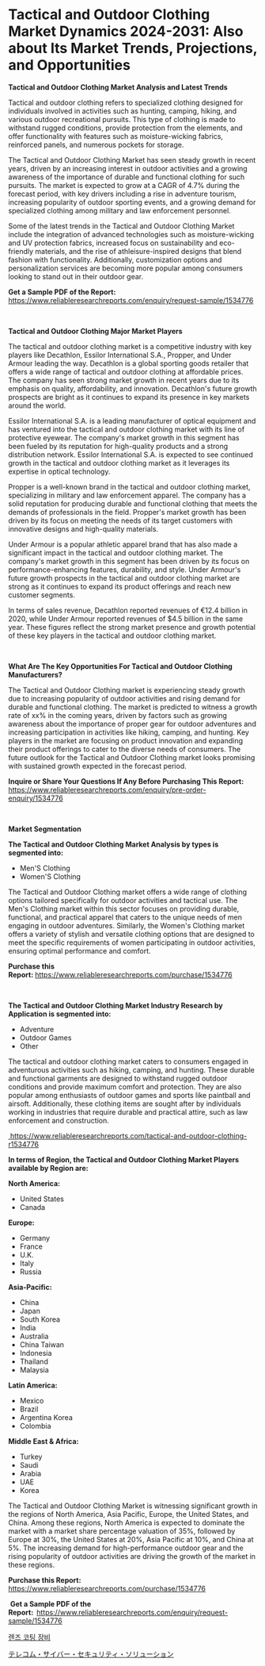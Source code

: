 <p><h1>Tactical and Outdoor Clothing Market Dynamics 2024-2031: Also about Its Market Trends, Projections, and Opportunities</h1></p><p><strong>Tactical and Outdoor Clothing Market Analysis and Latest Trends</strong></p>
<p><p>Tactical and outdoor clothing refers to specialized clothing designed for individuals involved in activities such as hunting, camping, hiking, and various outdoor recreational pursuits. This type of clothing is made to withstand rugged conditions, provide protection from the elements, and offer functionality with features such as moisture-wicking fabrics, reinforced panels, and numerous pockets for storage.</p><p>The Tactical and Outdoor Clothing Market has seen steady growth in recent years, driven by an increasing interest in outdoor activities and a growing awareness of the importance of durable and functional clothing for such pursuits. The market is expected to grow at a CAGR of 4.7% during the forecast period, with key drivers including a rise in adventure tourism, increasing popularity of outdoor sporting events, and a growing demand for specialized clothing among military and law enforcement personnel.</p><p>Some of the latest trends in the Tactical and Outdoor Clothing Market include the integration of advanced technologies such as moisture-wicking and UV protection fabrics, increased focus on sustainability and eco-friendly materials, and the rise of athleisure-inspired designs that blend fashion with functionality. Additionally, customization options and personalization services are becoming more popular among consumers looking to stand out in their outdoor gear.</p></p>
<p><strong>Get a Sample PDF of the Report:&nbsp;</strong> <a href="https://www.reliableresearchreports.com/enquiry/request-sample/1534776">https://www.reliableresearchreports.com/enquiry/request-sample/1534776</a></p>
<p>&nbsp;</p>
<p><strong>Tactical and Outdoor Clothing Major Market Players</strong></p>
<p><p>The tactical and outdoor clothing market is a competitive industry with key players like Decathlon, Essilor International S.A., Propper, and Under Armour leading the way. Decathlon is a global sporting goods retailer that offers a wide range of tactical and outdoor clothing at affordable prices. The company has seen strong market growth in recent years due to its emphasis on quality, affordability, and innovation. Decathlon's future growth prospects are bright as it continues to expand its presence in key markets around the world.</p><p>Essilor International S.A. is a leading manufacturer of optical equipment and has ventured into the tactical and outdoor clothing market with its line of protective eyewear. The company's market growth in this segment has been fueled by its reputation for high-quality products and a strong distribution network. Essilor International S.A. is expected to see continued growth in the tactical and outdoor clothing market as it leverages its expertise in optical technology.</p><p>Propper is a well-known brand in the tactical and outdoor clothing market, specializing in military and law enforcement apparel. The company has a solid reputation for producing durable and functional clothing that meets the demands of professionals in the field. Propper's market growth has been driven by its focus on meeting the needs of its target customers with innovative designs and high-quality materials.</p><p>Under Armour is a popular athletic apparel brand that has also made a significant impact in the tactical and outdoor clothing market. The company's market growth in this segment has been driven by its focus on performance-enhancing features, durability, and style. Under Armour's future growth prospects in the tactical and outdoor clothing market are strong as it continues to expand its product offerings and reach new customer segments.</p><p>In terms of sales revenue, Decathlon reported revenues of €12.4 billion in 2020, while Under Armour reported revenues of $4.5 billion in the same year. These figures reflect the strong market presence and growth potential of these key players in the tactical and outdoor clothing market.</p></p>
<p>&nbsp;</p>
<p><strong>What Are The Key Opportunities For Tactical and Outdoor Clothing Manufacturers?</strong></p>
<p><p>The Tactical and Outdoor Clothing market is experiencing steady growth due to increasing popularity of outdoor activities and rising demand for durable and functional clothing. The market is predicted to witness a growth rate of xx% in the coming years, driven by factors such as growing awareness about the importance of proper gear for outdoor adventures and increasing participation in activities like hiking, camping, and hunting. Key players in the market are focusing on product innovation and expanding their product offerings to cater to the diverse needs of consumers. The future outlook for the Tactical and Outdoor Clothing market looks promising with sustained growth expected in the forecast period.</p></p>
<p><strong>Inquire or Share Your Questions If Any Before Purchasing This Report:</strong> <a href="https://www.reliableresearchreports.com/enquiry/pre-order-enquiry/1534776">https://www.reliableresearchreports.com/enquiry/pre-order-enquiry/1534776</a></p>
<p>&nbsp;</p>
<p><strong>Market Segmentation</strong></p>
<p><strong>The Tactical and Outdoor Clothing Market Analysis by types is segmented into:</strong></p>
<p><ul><li>Men'S Clothing</li><li>Women'S Clothing</li></ul></p>
<p><p>The Tactical and Outdoor Clothing market offers a wide range of clothing options tailored specifically for outdoor activities and tactical use. The Men's Clothing market within this sector focuses on providing durable, functional, and practical apparel that caters to the unique needs of men engaging in outdoor adventures. Similarly, the Women's Clothing market offers a variety of stylish and versatile clothing options that are designed to meet the specific requirements of women participating in outdoor activities, ensuring optimal performance and comfort.</p></p>
<p><strong>Purchase this Report:&nbsp;</strong><a href="https://www.reliableresearchreports.com/purchase/1534776">https://www.reliableresearchreports.com/purchase/1534776</a></p>
<p>&nbsp;</p>
<p><strong>The Tactical and Outdoor Clothing Market Industry Research by Application is segmented into:</strong></p>
<p><ul><li>Adventure</li><li>Outdoor Games</li><li>Other</li></ul></p>
<p><p>The tactical and outdoor clothing market caters to consumers engaged in adventurous activities such as hiking, camping, and hunting. These durable and functional garments are designed to withstand rugged outdoor conditions and provide maximum comfort and protection. They are also popular among enthusiasts of outdoor games and sports like paintball and airsoft. Additionally, these clothing items are sought after by individuals working in industries that require durable and practical attire, such as law enforcement and construction.</p></p>
<p><a href="https://www.reliableresearchreports.com/tactical-and-outdoor-clothing-r1534776">&nbsp;https://www.reliableresearchreports.com/tactical-and-outdoor-clothing-r1534776</a></p>
<p><strong>In terms of Region, the Tactical and Outdoor Clothing Market Players available by Region are:</strong></p>
<p>
    <p> <strong> North America: </strong>
        <ul>
            <li>United States</li>
            <li>Canada</li>
        </ul>
        </p> 
    <p> <strong> Europe: </strong>
        <ul>
            <li>Germany</li>
            <li>France</li>
            <li>U.K.</li>
            <li>Italy</li>
            <li>Russia</li>
        </ul>
        </p> 
    <p> <strong> Asia-Pacific: </strong>
        <ul>
            <li>China</li>
            <li>Japan</li>
            <li>South Korea</li>
            <li>India</li>
            <li>Australia</li>
            <li>China Taiwan</li>
            <li>Indonesia</li>
            <li>Thailand</li>
            <li>Malaysia</li>
        </ul>
        </p> 
    <p> <strong> Latin America: </strong>
        <ul>
            <li>Mexico</li>
            <li>Brazil</li>
            <li>Argentina Korea</li>
            <li>Colombia</li>
        </ul>
        </p> 
    <p> <strong> Middle East & Africa: </strong>
        <ul>
            <li>Turkey</li>
            <li>Saudi</li>
            <li>Arabia</li>
            <li>UAE</li>
            <li>Korea</li>
        </ul>
    </p>
    </p>
<p><p>The Tactical and Outdoor Clothing Market is witnessing significant growth in the regions of North America, Asia Pacific, Europe, the United States, and China. Among these regions, North America is expected to dominate the market with a market share percentage valuation of 35%, followed by Europe at 30%, the United States at 20%, Asia Pacific at 10%, and China at 5%. The increasing demand for high-performance outdoor gear and the rising popularity of outdoor activities are driving the growth of the market in these regions.</p></p>
<p><strong>Purchase this Report: </strong><a href="https://www.reliableresearchreports.com/purchase/1534776">https://www.reliableresearchreports.com/purchase/1534776</a></p>
<p>&nbsp;<strong>Get a Sample PDF of the Report:&nbsp;&nbsp;</strong><a href="https://www.reliableresearchreports.com/enquiry/request-sample/1534776">https://www.reliableresearchreports.com/enquiry/request-sample/1534776</a></p>
<p><strong></strong></p>
<p><p><a href="https://medium.com/@lucianmaluan2022/%EB%A0%8C%EC%A6%88-%EC%BD%94%ED%8C%85-%EC%9E%A5%EB%B9%84-%EC%8B%9C%EC%9E%A5-%EA%B7%9C%EB%AA%A8-%EC%A0%90%EC%9C%A0%EC%9C%A8-%EB%B0%8F-%ED%8A%B8%EB%A0%8C%EB%93%9C-%EB%B6%84%EC%84%9D-%EB%B3%B4%EA%B3%A0%EC%84%9C-%EC%A0%9C%ED%92%88-%EB%B3%84-1000-%EB%B0%80%EB%A6%AC%EB%AF%B8%ED%84%B0-%EC%9D%B4%ED%95%98-%ED%83%80%EC%9E%85-1000-1300mm-%ED%83%80%EC%9E%85-1300mm-%EC%9D%B4%EC%83%81-%ED%83%80%EC%9E%85-%EB%B0%8F-%EC%84%B8%EA%B7%B8%EB%A8%BC%ED%8A%B8-%EC%98%88%EC%B8%A1-512730e7fde2">렌즈 코팅 장비</a></p><p><a href="https://medium.com/@kamdeall7845/%E3%82%B0%E3%83%AD%E3%83%BC%E3%83%90%E3%83%AB%E9%80%9A%E4%BF%A1%E3%82%B5%E3%82%A4%E3%83%90%E3%83%BC%E3%82%BB%E3%82%AD%E3%83%A5%E3%83%AA%E3%83%86%E3%82%A3%E3%82%BD%E3%83%AA%E3%83%A5%E3%83%BC%E3%82%B7%E3%83%A7%E3%83%B3%E5%B8%82%E5%A0%B4%E3%81%AE%E3%82%B9%E3%82%B3%E3%83%BC%E3%83%97%E3%81%A8%E6%80%A5%E9%80%9F%E3%81%AA%E6%88%90%E9%95%B7%E7%8E%87-cagr%E3%81%AB%E3%81%A4%E3%81%84%E3%81%A6-2024%E5%B9%B4%E3%81%8B%E3%82%892031%E5%B9%B4%E3%81%BE%E3%81%A7%E3%81%AE%E6%9C%9F%E9%96%93%E3%81%AB%E4%BA%88%E6%B8%AC%E3%81%95%E3%82%8C%E3%82%8B%E8%A9%B3%E7%B4%B0%E3%81%AA%E5%88%86%E6%9E%90-085cd1a2d2a4">テレコム・サイバー・セキュリティ・ソリューション</a></p></p>